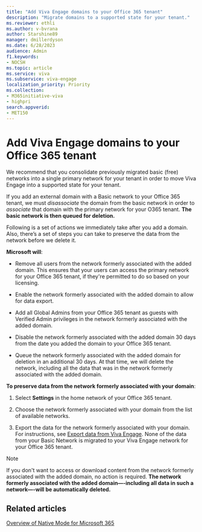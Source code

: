```yaml
---
title: "Add Viva Engage domains to your Office 365 tenant"
description: "Migrate domains to a supported state for your tenant."
ms.reviewer: ethli
ms.author: v-bvrana
author: Starshine89
manager: dmillerdyson
ms.date: 6/28/2023
audience: Admin
f1.keywords:
- NOCSH
ms.topic: article
ms.service: viva
ms.subservice: viva-engage
localization_priority: Priority
ms.collection:  
- M365initiative-viva
- highpri
search.appverid:
- MET150
---
```


# Add Viva Engage domains to your Office 365 tenant

We recommend that you consolidate previously migrated basic (free) networks into a single primary network for your tenant in order to move Viva Engage into a supported state for your tenant.

If you add an external domain with a Basic network to your Office 365 tenant, we must *disassociate* the domain from the basic network in order to *associate* that domain with the primary network for your O365 tenant. **The basic network is then queued for deletion.**

Following is a set of actions we immediately take after you add a domain. Also, there’s a set of steps you can take to preserve the data from the network before we delete it.

**Microsoft will**:

- Remove all users from the network formerly associated with the added domain. This ensures that your users can access the primary network for your Office 365 tenant, if they're permitted to do so based on your licensing.

- Enable the network formerly associated with the added domain to allow for data export.

- Add all Global Admins from your Office 365 tenant as guests with Verified Admin privileges in the network formerly associated with the added domain.

- Disable the network formerly associated with the added domain 30 days from the date you added the domain to your Office 365 tenant.

- Queue the network formerly associated with the added domain for deletion in an additional 30 days. At that time, we will delete the network, including all the data that was in the network formerly associated with the added domain.

**To preserve data from the network formerly associated with your domain**:

1. Select **Settings** in the home network of your Office 365 tenant.

2. Choose the network formerly associated with your domain from the list of available networks.

3. Export the data for the network formerly associated with your domain. For instructions, see [Export data from Viva Engage](eac-as-manage-data.md). None of the data from your Basic Network is migrated to your Viva Engage network for your Office 365 tenant.

>[!NOTE]
> If you don't want to access or download content from the network formerly associated with the added domain, no action is required. **The network formerly associated with the added domain—-including all data in such a network—-will be automatically deleted.**


## Related articles

[Overview of Native Mode for Microsoft 365](overview-native-mode)